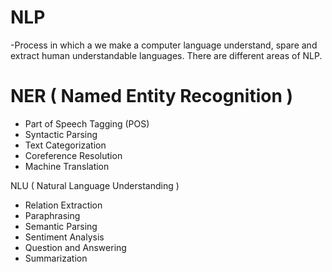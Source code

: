 # NLP
-Process in which a we make a computer language understand, spare and extract human understandable languages. There are different areas of NLP.

# NER ( Named Entity Recognition )
- Part of Speech Tagging (POS)
- Syntactic Parsing
- Text Categorization
- Coreference Resolution
- Machine Translation

NLU ( Natural Language Understanding )
- Relation Extraction
- Paraphrasing
- Semantic Parsing
- Sentiment Analysis
- Question and Answering
- Summarization
